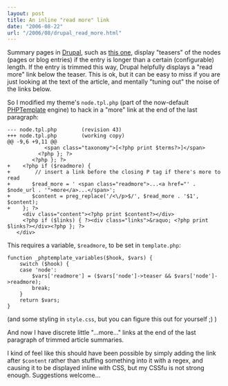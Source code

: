 ```yaml
---
layout: post
title: An inline "read more" link
date: "2006-08-22"
url: "/2006/08/drupal_read_more.html"
---
```


Summary pages in [Drupal][1], such as [this one][2], display "teasers"
of the nodes (pages or blog entries) if the entry is longer than a
certain (configurable) length. If the entry is trimmed this way,
Drupal helpfully displays a "read more" link below the teaser. This is
ok, but it can be easy to miss if you are just looking at the text of
the article, and mentally "tuning out" the noise of the links below.

[1]: http://drupal.org/
[2]: /blogs/michael

So I modified my theme's `node.tpl.php` (part of the now-default
[PHPTemplate][3] engine) to hack in a "more" link at the end of the
last paragraph:

[3]: http://drupal.org/phptemplate

    --- node.tpl.php        (revision 43)
    +++ node.tpl.php        (working copy)
    @@ -9,6 +9,11 @@
                <span class="taxonomy">[<?php print $terms?>]</span>
              <?php }; ?>
            <?php }; ?>
    +    <?php if ($readmore) {
    +        // insert a link before the closing P tag if there's more to read
    +       $read_more = ' <span class="readmore">...<a href="' . $node_url . '">more</a>...</span>';
    +       $content = preg_replace('/<\/p>$/', $read_more . '$1', $content); 
    +    }; ?>
         <div class="content"><?php print $content?></div>
         <?php if ($links) { ?><div class="links">&raquo; <?php print $links?></div><?php }; ?>
       </div>

This requires a variable, `$readmore`, to be set in `template.php`:

    function _phptemplate_variables($hook, $vars) {
    	switch ($hook) {
    	case 'node':
    		$vars['readmore'] = ($vars['node']->teaser && $vars['node']->readmore);
    		break;
    	}
    	return $vars;
    }
    
(and some styling in `style.css`, but you can figure this out for
yourself ;) )

And now I have discrete little "...more..." links at the end of the
last paragraph of trimmed article summaries.

I kind of feel like this should have been possible by simply adding
the link after `$content` rather than stuffing something into it with
a regex, and causing it to be displayed inline with CSS, but my CSSfu
is not strong enough. Suggestions welcome...
